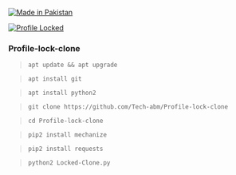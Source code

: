 <p align="left">

<a href="#"><img title="Made in Pakistan" src="https://img.shields.io/badge/MADE%20IN-PAKISTAN-green?colorA=%23ff0000&colorB=%23017e40&style=for-the-badge"></a>

<p align="center">

<a href="#"><img title="Profile Locked" src="https://raw.githubusercontent.com/Tech-abm/release-download/master/images/banner/profilelocked.png"></a>



### Profile-lock-clone
 

 > `apt update && apt upgrade` 

 > `apt install git`

 > `apt install python2`

 > `git clone https://github.com/Tech-abm/Profile-lock-clone`

 > `cd Profile-lock-clone`

 > `pip2 install mechanize` 

 > `pip2 install requests`

 > `python2 Locked-Clone.py`
